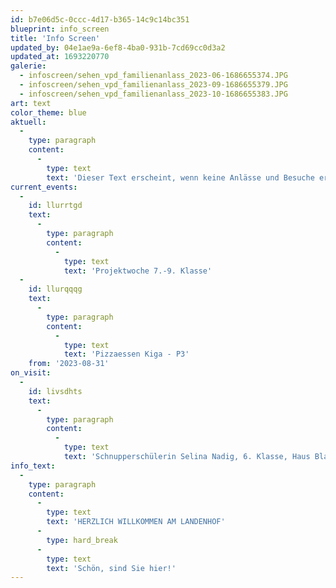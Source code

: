 ```yaml
---
id: b7e06d5c-0ccc-4d17-b365-14c9c14bc351
blueprint: info_screen
title: 'Info Screen'
updated_by: 04e1ae9a-6ef8-4ba0-931b-7cd69cc0d3a2
updated_at: 1693220770
galerie:
  - infoscreen/sehen_vpd_familienanlass_2023-06-1686655374.JPG
  - infoscreen/sehen_vpd_familienanlass_2023-09-1686655379.JPG
  - infoscreen/sehen_vpd_familienanlass_2023-10-1686655383.JPG
art: text
color_theme: blue
aktuell:
  -
    type: paragraph
    content:
      -
        type: text
        text: 'Dieser Text erscheint, wenn keine Anlässe und Besuche erfasst sind. Einzelne Wörter oder Textpassagen können für eine stärkere Hervorhebung fett markiert werden.'
current_events:
  -
    id: llurrtgd
    text:
      -
        type: paragraph
        content:
          -
            type: text
            text: 'Projektwoche 7.-9. Klasse'
  -
    id: llurqqqg
    text:
      -
        type: paragraph
        content:
          -
            type: text
            text: 'Pizzaessen Kiga - P3'
    from: '2023-08-31'
on_visit:
  -
    id: livsdhts
    text:
      -
        type: paragraph
        content:
          -
            type: text
            text: 'Schnupperschülerin Selina Nadig, 6. Klasse, Haus Blau'
info_text:
  -
    type: paragraph
    content:
      -
        type: text
        text: 'HERZLICH WILLKOMMEN AM LANDENHOF'
      -
        type: hard_break
      -
        type: text
        text: 'Schön, sind Sie hier!'
---
```


